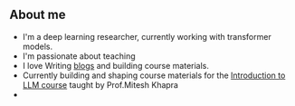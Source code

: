 ## About me
* I'm a deep learning researcher, currently working with transformer models.
* I'm passionate about teaching
* I love Writing [blogs](https://arunprakash-a.github.io/) and building course materials.
* Currently building and shaping course materials for the [Introduction to LLM course](https://iitm-pod.slides.com/arunprakash_ai/decks/llms) taught by Prof.Mitesh Khapra
* 
